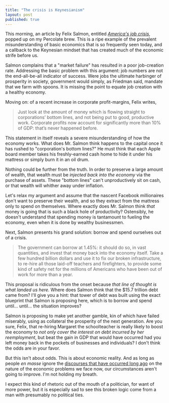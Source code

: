 ```yaml
---
title: "The crisis is Keynesianism"
layout: post
published: true
---
```


This morning, an article by Felix Salmon, entitled [*America's job
crisis*](http://blogs.reuters.com/felix-salmon/2012/06/01/americas-jobs-crisis/),
popped up on my Percolate brew. This is a ripe example of the prevalent
misunderstanding of basic economics that is so frequently seen today, and a
callback to the Keynesian mindset that has created much of the economic strife
before us.

Salmon complains that a "market failure" has resulted in a poor job-creation
rate. Addressing the basic problem with this argument: job numbers are not the
end-all-be-all indicator of success. Were jobs the ultimate harbinger of
prosperity in society, government would simply, as Friedman said, mandate that
we farm with spoons. It is missing the point to equate job creation with a
healthy economy.

Moving on: of a recent increase in corporate profit-margins, Felix writes, 
> Just look at the amount of money which is flowing straight to corporations’
> bottom lines, and not being put to good, productive work. Corporate profits
> now account for significantly more than 10% of GDP: that’s never happened
> before.

This statement in itself reveals a severe misunderstanding of how the economy
works. What does Mr. Salmon think happens to the capital once it has rushed to
"corporation's bottom lines?" He must think that each Apple board member takes
his freshly-earned cash home to hide it under his mattress or simply burn it
in an oil drum.

Nothing could be further from the truth. In order to preserve a large amount of
wealth, that wealth must be *injected back into the economy* via the purchase
of assets. These "bottom lines" can't unproductively sit on cash, or that
wealth will whither away under inflation.

Let's relax my argument and assume that the nascent Facebook millionaires don't
want to preserve their wealth, and so they extract from the mattress only to
spend on themselves. Where exactly does Mr. Salmon think *that* money is going
that is such a black hole of productivity?  Ostensibly, he doesn't understand
that spending money is tantamount to fueling the economy, even when it is done
by wealthy businessmen.

Next, Salmon presents his grand solution: borrow and spend ourselves out of a 
crisis.
> The government can borrow at 1.45%: it should do so, in vast quantities, and
> invest that money back into the economy itself. Take a few hundred billion
> dollars and use it to fix our broken infrastructure, to re-hire all those
> laid-off teachers and firefighters, to provide some kind of safety net for
> the millions of Americans who have been out of work for more than a year. 

This proposal is ridiculous from the onset because *that line of thought is what
landed us here.* Where does Salmon think that the $15.7 trillion debt came from?
I'll give you a hint: that tower of debt was built using the exact blueprint 
that Salmon is proposing here, which is to borrow and spend until... until...
the situation improves? 

Salmon is proposing to make yet another gamble, kin of which have failed
miserably, using as collateral the prosperity of the next generation. Are you
sure, Felix, that re-hiring Margaret the schoolteacher is really likely to
boost the economy to *not only cover the interest on debt incurred by her
reemployment*, but beat the gain in GDP that would have occurred had you left
money back in the pockets of businesses and individuals? I don't think the odds
are in your favor.

But this isn't about odds. This is about economic reality. And as long as
people *en masse* ignore the [discourses that have occurred long
ago](http://en.wikipedia.org/wiki/Man,_Economy,_and_State) on the nature of the
economic problems we face now, our circumstances aren't going to improve. I'm
not holding my breath.

I expect this kind of rhetoric out of the mouth of a politician, for want of
more power, but it is especially sad to see this broken logic come from a man
with presumably no political ties.
